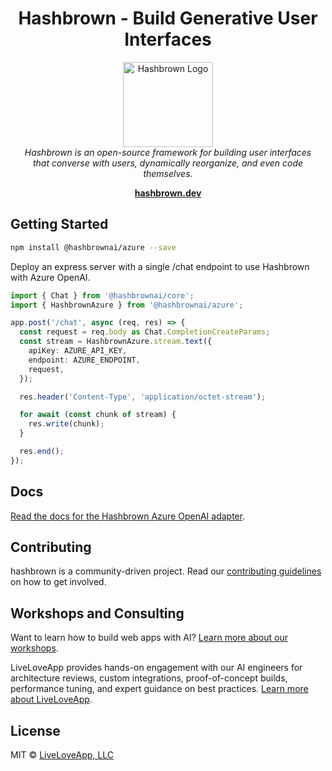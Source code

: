 <h1 align="center">Hashbrown - Build Generative User Interfaces</h1>

<p align="center">
  <img src="https://hashbrown.dev/image/logo/brand-mark.svg" alt="Hashbrown Logo" width="144px" height="136px"/>
  <br>
  <em>Hashbrown is an open-source framework for building user interfaces
    <br />that converse with users, dynamically reorganize, and even code themselves.</em>
  <br>
</p>

<p align="center">
  <a href="https://hashbrown.dev/"><strong>hashbrown.dev</strong></a>
  <br>
</p>

## Getting Started

```sh
npm install @hashbrownai/azure --save
```

Deploy an express server with a single /chat endpoint to use Hashbrown with Azure OpenAI.

```ts
import { Chat } from '@hashbrownai/core';
import { HashbrownAzure } from '@hashbrownai/azure';

app.post('/chat', async (req, res) => {
  const request = req.body as Chat.CompletionCreateParams;
  const stream = HashbrownAzure.stream.text({
    apiKey: AZURE_API_KEY,
    endpoint: AZURE_ENDPOINT,
    request,
  });

  res.header('Content-Type', 'application/octet-stream');

  for await (const chunk of stream) {
    res.write(chunk);
  }

  res.end();
});
```

## Docs

[Read the docs for the Hashbrown Azure OpenAI adapter](https://hashbrown.dev/docs/react/platform/azure).

## Contributing

hashbrown is a community-driven project. Read our [contributing guidelines](https://github.com/liveloveapp/hashbrown?tab=contributing-ov-file) on how to get involved.

## Workshops and Consulting

Want to learn how to build web apps with AI? [Learn more about our workshops](https://hashbrown.dev/workshops).

LiveLoveApp provides hands-on engagement with our AI engineers for architecture reviews, custom integrations, proof-of-concept builds, performance tuning, and expert guidance on best practices. [Learn more about LiveLoveApp](https://liveloveapp.com).

## License

MIT © [LiveLoveApp, LLC](https://liveloveapp.com)
